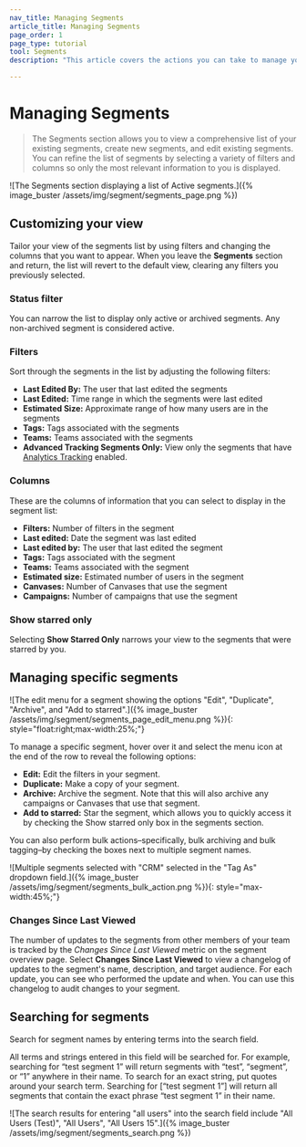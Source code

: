 ```yaml
---
nav_title: Managing Segments
article_title: Managing Segments
page_order: 1
page_type: tutorial
tool: Segments
description: "This article covers the actions you can take to manage your segments, such as filtering a list of segments, creating segments, and editing segments."

---
```


# Managing Segments

> The Segments section allows you to view a comprehensive list of your existing segments, create new segments, and edit existing segments. You can refine the list of segments by selecting a variety of filters and columns so only the most relevant information to you is displayed.

![The Segments section displaying a list of Active segments.]({% image_buster /assets/img/segment/segments_page.png %})

## Customizing your view

Tailor your view of the segments list by using filters and changing the columns that you want to appear. When you leave the **Segments** section and return, the list will revert to the default view, clearing any filters you previously selected.

### Status filter

You can narrow the list to display only active or archived segments. Any non-archived segment is considered active.

### Filters

Sort through the segments in the list by adjusting the following filters:
- **Last Edited By:** The user that last edited the segments
- **Last Edited:** Time range in which the segments were last edited
- **Estimated Size:** Approximate range of how many users are in the segments
- **Tags:** Tags associated with the segments
- **Teams:** Teams associated with the segments
- **Advanced Tracking Segments Only:** View only the segments that have [Analytics Tracking]({{site.baseurl}}/user_guide/data_and_analytics/tracking/segment_analytics_tracking#segment-analytics-tracking) enabled.

### Columns

These are the columns of information that you can select to display in the segment list:
- **Filters:** Number of filters in the segment
- **Last edited:** Date the segment was last edited
- **Last edited by:** The user that last edited the segment
- **Tags:** Tags associated with the segment
- **Teams:** Teams associated with the segment
- **Estimated size:** Estimated number of users in the segment
- **Canvases:** Number of Canvases that use the segment
- **Campaigns:** Number of campaigns that use the segment

### Show starred only

Selecting **Show Starred Only** narrows your view to the segments that were starred by you.

## Managing specific segments

![The edit menu for a segment showing the options "Edit", "Duplicate", "Archive", and "Add to starred".]({% image_buster /assets/img/segment/segments_page_edit_menu.png %}){: style="float:right;max-width:25%;"}

To manage a specific segment, hover over it and select the menu icon at the end of the row to reveal the following options:
- **Edit:** Edit the filters in your segment.
- **Duplicate:** Make a copy of your segment.
- **Archive:** Archive the segment. Note that this will also archive any campaigns or Canvases that use that segment.
- **Add to starred:** Star the segment, which allows you to quickly access it by checking the Show starred only box in the segments section.
 
You can also perform bulk actions–specifically, bulk archiving and bulk tagging–by checking the boxes next to multiple segment names.

![Multiple segments selected with "CRM" selected in the "Tag As" dropdown field.]({% image_buster /assets/img/segment/segments_bulk_action.png %}){: style="max-width:45%;"}

### Changes Since Last Viewed

The number of updates to the segments from other members of your team is tracked by the *Changes Since Last Viewed* metric on the segment overview page. Select **Changes Since Last Viewed** to view a changelog of updates to the segment's name, description, and target audience. For each update, you can see who performed the update and when. You can use this changelog to audit changes to your segment.

## Searching for segments
Search for segment names by entering terms into the search field. 

All terms and strings entered in this field will be searched for. For example, searching for “test segment 1” will return segments with “test”, “segment”, or “1” anywhere in their name. To search for an exact string, put quotes around your search term. Searching for [“test segment 1”] will return all segments that contain the exact phrase “test segment 1” in their name.

![The search results for entering "all users" into the search field include "All Users (Test)", "All Users", "All Users 15".]({% image_buster /assets/img/segment/segments_search.png %})

